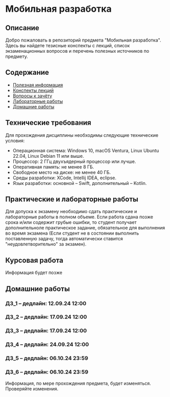# Мобильная разработка

## Описание

Добро пожаловать в репозиторий предмета "Мобильная разработка".
Здесь вы найдете тезисные конспекты с лекций, список экзаменационных вопросов и перечень полезных источников по предмету.

## Содержание

* [Полезная информация](https://github.com/bitwow/mobile_development/blob/main/sources.md)
* [Конспекты лекций](https://github.com/bitwow/mobile_development/tree/main/Notes)
* [Вопросы к зачёту](https://github.com/bitwow/mobile_development/blob/main/questions.md)
* [Лабораторные работы](https://github.com/bitwow/mobile_development/blob/main/lab.md)
* [Домашние работы](https://github.com/bitwow/mobile_development/tree/main/HomeWork)

## Технические требования

Для прохождения дисциплины необходимы следующие технические условия:

- Операционная система: Windows 10, macOS Ventura, Linux Ubuntu 22.04, Linux Debian 11 или выше.
- Процессор: 2 ГГц двухъядерный процессор или лучше.
- Оперативная память: не менее 8 ГБ.
- Свободное место на диске: не менее 40 ГБ.
- Среды разработки: XCode, Intellij IDEA, eclipse.
- Язык разработки: основной – Swift, дополнительный – Kotlin.

## Практические и лабораторные работы

Для допуска к экзамену необходимо сдать практические и лабораторные работы в полном объеме. 
Если работа сдана позже срока и/или содержит грубые ошибки, то студент получает дополнительноле практическое задание, 
обязательное для выполнения во время экзамена (Если студент не в состоянии выполнить поставленную задачу, тогда автоматически ставится "неудовлетворительно" за экзамен).

## Курсовая работа

Информация будет позже

## Домашние работы

### ДЗ_1 – дедлайн: 12.09.24 12:00
### ДЗ_2 – дедлайн: 17.09.24 12:00
### ДЗ_3 – дедлайн: 17.09.24 12:00
### ДЗ_4 – дедлайн: 24.09.24 12:00
### ДЗ_5 – дедлайн: 06.10.24 23:59
### ДЗ_6 – дедлайн: 06.10.24 23:59

Информация, по мере прохождения предмета, будет изменяться. Проверяйте изменения.
